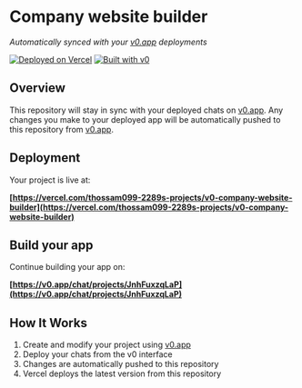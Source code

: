 # Company website builder

*Automatically synced with your [v0.app](https://v0.app) deployments*

[![Deployed on Vercel](https://img.shields.io/badge/Deployed%20on-Vercel-black?style=for-the-badge&logo=vercel)](https://vercel.com/thossam099-2289s-projects/v0-company-website-builder)
[![Built with v0](https://img.shields.io/badge/Built%20with-v0.app-black?style=for-the-badge)](https://v0.app/chat/projects/JnhFuxzqLaP)

## Overview

This repository will stay in sync with your deployed chats on [v0.app](https://v0.app).
Any changes you make to your deployed app will be automatically pushed to this repository from [v0.app](https://v0.app).

## Deployment

Your project is live at:

**[https://vercel.com/thossam099-2289s-projects/v0-company-website-builder](https://vercel.com/thossam099-2289s-projects/v0-company-website-builder)**

## Build your app

Continue building your app on:

**[https://v0.app/chat/projects/JnhFuxzqLaP](https://v0.app/chat/projects/JnhFuxzqLaP)**

## How It Works

1. Create and modify your project using [v0.app](https://v0.app)
2. Deploy your chats from the v0 interface
3. Changes are automatically pushed to this repository
4. Vercel deploys the latest version from this repository
